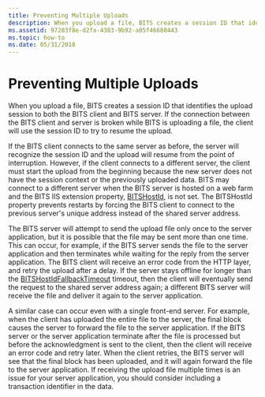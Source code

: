 ```yaml
---
title: Preventing Multiple Uploads
description: When you upload a file, BITS creates a session ID that identifies the upload session to both the BITS client and BITS server.
ms.assetid: 97283f8e-d2fa-4383-9b92-a05f46680443
ms.topic: how-to
ms.date: 05/31/2018
---
```


# Preventing Multiple Uploads

When you upload a file, BITS creates a session ID that identifies the upload session to both the BITS client and BITS server. If the connection between the BITS client and server is broken while BITS is uploading a file, the client will use the session ID to try to resume the upload.

If the BITS client connects to the same server as before, the server will recognize the session ID and the upload will resume from the point of interruption. However, if the client connects to a different server, the client must start the upload from the beginning because the new server does not have the session context or the previously uploaded data. BITS may connect to a different server when the BITS server is hosted on a web farm and the BITS IIS extension property, [BITSHostId](bits-iis-extension-properties.md), is not set. The BITSHostId property prevents restarts by forcing the BITS client to connect to the previous server's unique address instead of the shared server address.

The BITS server will attempt to send the upload file only once to the server application, but it is possible that the file may be sent more than one time. This can occur, for example, if the BITS server sends the file to the server application and then terminates while waiting for the reply from the server application. The BITS client will receive an error code from the HTTP layer, and retry the upload after a delay. If the server stays offline for longer than the [BITSHostIdFallbackTimeout](bits-iis-extension-properties.md) timeout, then the client will eventually send the request to the shared server address again; a different BITS server will receive the file and deliver it again to the server application.

A similar case can occur even with a single front-end server. For example, when the client has uploaded the entire file to the server, the final block causes the server to forward the file to the server application. If the BITS server or the server application terminate after the file is processed but before the acknowledgment is sent to the client, then the client will receive an error code and retry later. When the client retries, the BITS server will see that the final block has been uploaded, and it will again forward the file to the server application. If receiving the upload file multiple times is an issue for your server application, you should consider including a transaction identifier in the data.

 

 




